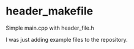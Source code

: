 # header_makefile
Simple main.cpp with header_file.h

I was just adding example files to the repository.  
